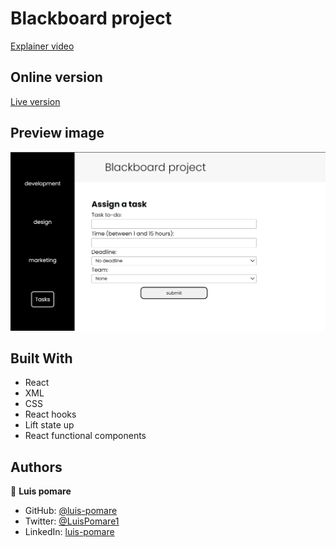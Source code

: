 # Blackboard project

[Explainer video](https://www.loom.com/share/96d96349d45a42dbb4a40064fe7637f3)

## Online version

[Live version](https://6312331cb1488300c4ba6272--statuesque-strudel-5d2077.netlify.app/)

## Preview image

[<img src="./app_screenshot.png">](https://6312331cb1488300c4ba6272--statuesque-strudel-5d2077.netlify.app/)

## Built With

- React
- XML
- CSS
- React hooks
- Lift state up
- React functional components

## Authors

👤 **Luis pomare**

- GitHub: [@luis-pomare](https://github.com/luis-pomare)
- Twitter: [@LuisPomare1](https://twitter.com/LuisPomare1)
- LinkedIn: [luis-pomare](https://www.linkedin.com/in/luis-pomare/)

